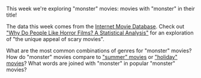 This week we're exploring "monster" movies: movies with "monster" in their title!

The data this week comes from the [Internet Movie Database](https://developer.imdb.com/non-commercial-datasets/).
Check out ["Why Do People Like Horror Films? A Statistical Analysis"](https://www.statsignificant.com/p/why-do-people-like-horror-films-a) for an exploration of "the unique appeal of scary movies".

What are the most common combinations of genres for "monster" movies?
How do "monster" movies compare to ["summer" movies](https://tidytues.day/2024/2024-07-30) or ["holiday" movies](https://tidytues.day/2023/2023-12-12)?
What words are joined with "monster" in popular "monster" movies?
